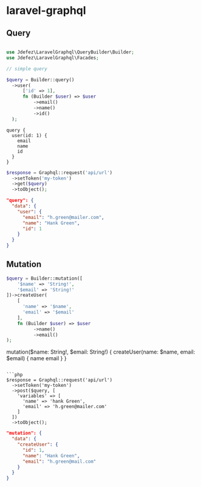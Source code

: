 # laravel-graphql

## Query

```php

use Jdefez\LaravelGraphql\QueryBuilder\Builder;
use Jdefez\LaravelGraphql\Facades;

// simple query

$query = Builder::query()
  ->user(
      ['id' => 1],
      fn (Builder $user) => $user
          ->email()
          ->name()
          ->id()
  );
```

```
query {
  user(id: 1) {
    email
    name
    id
  }
}
```

```php
$response = Graphql::request('api/url')
  ->setToken('my-token')
  ->get($query)
  ->toObject();
```

```json
"query": {
  "data": {
    "user": {
      "email": "h.green@mailer.com",
      "name": "Hank Green",
      "id": 1
    }
  }
}
```

## Mutation

```php
$query = Builder::mutation([
    '$name' => 'String!',
    '$email' => 'String!'
])->createUser(
    [
      'name' => '$name',
      'email' => '$email'
    ],
    fn (Builder $user) => $user
          ->name()
          ->email()
);

```
mutation($name: String!, $email: String!) {
  createUser(name: $name, email: $email) {
    name
    email
   }
}
```

```php
$response = Graphql::request('api/url')
  ->setToken('my-token')
  ->post($query, [
    'variables' => [
      'name' => 'hank Green',
      'email' => 'h.green@mailer.com'
    ]
  ])
  ->toObject();
```

```json
"mutation": {
  "data": {
    "createUser": {
      "id": 1,
      "name": "Hank Green",
      "email": "h.green@mail.com"
    }
  }
}
```
